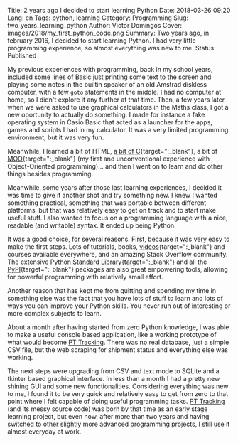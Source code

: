 Title: 2 years ago I decided to start learning Python
Date: 2018-03-26 09:20
Lang: en
Tags: python, learning
Category: Programming
Slug: two_years_learning_python
Author: Victor Domingos
Cover: images/2018/my_first_python_code.png
Summary: Two years ago, in february 2016, I decided to start learning Python. I had very little programming experience, so almost everything was new to me.
Status: Published


My previous experiences with programming, back in my school years, included some lines of Basic just printing some text to the screen and playing some notes in the builtin speaker of an old Amstrad diskless computer, with a few `goto` statements in the middle. I had no computer at home, so I didn't explore it any further at that time. Then, a few years later, when we were asked to use graphical calculators in the Maths class, I got a new oportunity to actually do something. I made for instance a fake operating system in Casio Basic that acted as a launcher for the apps, games and scripts I had in my calculator. It was a very limited programming environment, but it was very fun.

Meanwhile, I learned a bit of HTML, [a bit of C](https://sourceforge.net/projects/npk-mle/){target=":_blank"}, a bit of [MOO](https://moosaico.com/docs/help/prog-index.html){target=":_blank"} (my first and unconventional experience with Object-Oriented programming)... and then I went on to learn and do other things besides programming.

Meanwhile, some years after those last learning experiences, I decided it was time to give it another shot and try something new. I knew I wanted something practical, something that was portable between different platforms, but that was relatively easy to get on track and to start make useful stuff. I also wanted to focus on a programming language with a nice, readable (and writable) syntax. It ended up being Python. 

It was a good choice, for several reasons. First, because it was very easy to make the first steps. Lots of tutorials, books, [videos](http://pyvideo.org){target=":_blank"} and courses available everywhere, and an amazing Stack Overflow community. The extensive [Python Standard Library](https://docs.python.org/3/library/){target=":_blank"} and all the [PyPI](https://pypi.org){target=":_blank"} packages are also great empowering tools, allowing for powerful programming with relatively small effort. 

Another reason that has kept me from quitting and spending my time in something else was the fact that you have lots of stuff to learn and lots of ways you can improve your Python skills. You never run out of interesting or more complex subjects to learn.

About a month after having started from zero Python knowledge, I was able to make a useful console based application, like a working prototype of what would become [PT Tracking]({filename}/pages/projects/pt-tracking.md). There was no real database, just a simple CSV file, but the web scraping for shipment status and everything else was working.

The next steps were upgrading from CSV and text mode to SQLite and a tkinter based graphical interface. In less than a month I had a pretty new shining GUI and some new functionalities. Considering everything was new to me, I found it to be very quick and relatively easy to get from zero to that point where I felt capable of doing useful programming tasks. [PT Tracking]({filename}/pages/projects/pt-tracking.md) (and its messy source code) was born by that time as an early stage learning project, but even now, after more than two years and having switched to other slightly more advanced programming projects, I still use it almost everyday at work.
